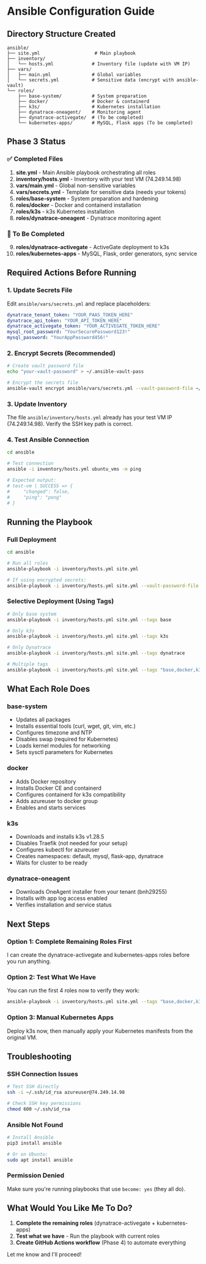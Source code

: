 # Ansible Configuration Guide

## Directory Structure Created

```
ansible/
├── site.yml                    # Main playbook
├── inventory/
│   └── hosts.yml              # Inventory file (update with VM IP)
├── vars/
│   ├── main.yml               # Global variables
│   └── secrets.yml            # Sensitive data (encrypt with ansible-vault)
└── roles/
    ├── base-system/           # System preparation
    ├── docker/                # Docker & containerd
    ├── k3s/                   # Kubernetes installation
    ├── dynatrace-oneagent/    # Monitoring agent
    ├── dynatrace-activegate/  # (To be completed)
    └── kubernetes-apps/       # MySQL, Flask apps (To be completed)
```

## Phase 3 Status

### ✅ Completed Files
1. **site.yml** - Main Ansible playbook orchestrating all roles
2. **inventory/hosts.yml** - Inventory with your test VM (74.249.14.98)
3. **vars/main.yml** - Global non-sensitive variables
4. **vars/secrets.yml** - Template for sensitive data (needs your tokens)
5. **roles/base-system** - System preparation and hardening
6. **roles/docker** - Docker and containerd installation
7. **roles/k3s** - k3s Kubernetes installation
8. **roles/dynatrace-oneagent** - Dynatrace monitoring agent

### 🚧 To Be Completed
9. **roles/dynatrace-activegate** - ActiveGate deployment to k3s
10. **roles/kubernetes-apps** - MySQL, Flask, order generators, sync service

## Required Actions Before Running

### 1. Update Secrets File

Edit `ansible/vars/secrets.yml` and replace placeholders:

```yaml
dynatrace_tenant_token: "YOUR_PAAS_TOKEN_HERE"
dynatrace_api_token: "YOUR_API_TOKEN_HERE"  
dynatrace_activegate_token: "YOUR_ACTIVEGATE_TOKEN_HERE"
mysql_root_password: "YourSecurePassword123!"
mysql_password: "YourAppPassword456!"
```

### 2. Encrypt Secrets (Recommended)

```bash
# Create vault password file
echo "your-vault-password" > ~/.ansible-vault-pass

# Encrypt the secrets file
ansible-vault encrypt ansible/vars/secrets.yml --vault-password-file ~/.ansible-vault-pass
```

### 3. Update Inventory

The file `ansible/inventory/hosts.yml` already has your test VM IP (74.249.14.98).
Verify the SSH key path is correct.

### 4. Test Ansible Connection

```bash
cd ansible

# Test connection
ansible -i inventory/hosts.yml ubuntu_vms -m ping

# Expected output:
# test-vm | SUCCESS => {
#     "changed": false,
#     "ping": "pong"
# }
```

## Running the Playbook

### Full Deployment

```bash
cd ansible

# Run all roles
ansible-playbook -i inventory/hosts.yml site.yml

# If using encrypted secrets:
ansible-playbook -i inventory/hosts.yml site.yml --vault-password-file ~/.ansible-vault-pass
```

### Selective Deployment (Using Tags)

```bash
# Only base system
ansible-playbook -i inventory/hosts.yml site.yml --tags base

# Only k3s
ansible-playbook -i inventory/hosts.yml site.yml --tags k3s

# Only Dynatrace
ansible-playbook -i inventory/hosts.yml site.yml --tags dynatrace

# Multiple tags
ansible-playbook -i inventory/hosts.yml site.yml --tags "base,docker,k3s"
```

## What Each Role Does

### base-system
- Updates all packages
- Installs essential tools (curl, wget, git, vim, etc.)
- Configures timezone and NTP
- Disables swap (required for Kubernetes)
- Loads kernel modules for networking
- Sets sysctl parameters for Kubernetes

### docker
- Adds Docker repository
- Installs Docker CE and containerd
- Configures containerd for k3s compatibility
- Adds azureuser to docker group
- Enables and starts services

### k3s
- Downloads and installs k3s v1.28.5
- Disables Traefik (not needed for your setup)
- Configures kubectl for azureuser
- Creates namespaces: default, mysql, flask-app, dynatrace
- Waits for cluster to be ready

### dynatrace-oneagent
- Downloads OneAgent installer from your tenant (bnh29255)
- Installs with app log access enabled
- Verifies installation and service status

## Next Steps

### Option 1: Complete Remaining Roles First
I can create the dynatrace-activegate and kubernetes-apps roles before you run anything.

### Option 2: Test What We Have
You can run the first 4 roles now to verify they work:

```bash
ansible-playbook -i inventory/hosts.yml site.yml --tags "base,docker,k3s,oneagent"
```

### Option 3: Manual Kubernetes Apps
Deploy k3s now, then manually apply your Kubernetes manifests from the original VM.

## Troubleshooting

### SSH Connection Issues
```bash
# Test SSH directly
ssh -i ~/.ssh/id_rsa azureuser@74.249.14.98

# Check SSH key permissions
chmod 600 ~/.ssh/id_rsa
```

### Ansible Not Found
```bash
# Install Ansible
pip3 install ansible

# Or on Ubuntu:
sudo apt install ansible
```

### Permission Denied
Make sure you're running playbooks that use `become: yes` (they all do).

## What Would You Like Me To Do?

1. **Complete the remaining roles** (dynatrace-activegate + kubernetes-apps)
2. **Test what we have** - Run the playbook with current roles
3. **Create GitHub Actions workflow** (Phase 4) to automate everything

Let me know and I'll proceed!
